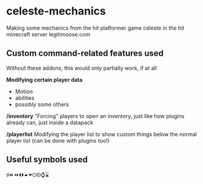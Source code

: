 # celeste-mechanics
Making some mechanics from the hit platformer game celeste in the hit minecraft server legitimoose.com

## Custom command-related features used
Without these addons, this would only partially work, if at all

**Modifying certain player data**
- Motion
- abilities
- possibly some others

**/inventory**
"Forcing" players to open an inventory, just like how plugins already can, just inside a datapack

**/playerlist**
Modifying the player list to show custom things below the normal player list (can be done with plugins too!)

## Useful symbols used
♯⏩⏪⏴⏵⏶⏷⏻⏼⌚⌛